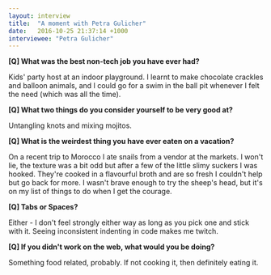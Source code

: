 ```yaml
---
layout: interview
title:  "A moment with Petra Gulicher"
date:   2016-10-25 21:37:14 +1000
interviewee: "Petra Gulicher"
---
```


__[Q] What was the best non-tech job you have ever had?__

Kids' party host at an indoor playground. I learnt to make chocolate crackles and balloon animals, and I could go for a swim in the ball pit whenever I felt the need (which was all the time).

__[Q] What two things do you consider yourself to be very good at?__

Untangling knots and mixing mojitos.

__[Q] What is the weirdest thing you have ever eaten on a vacation?__

On a recent trip to Morocco I ate snails from a vendor at the markets. I won't lie, the texture was a bit odd but after a few of the little slimy suckers I was hooked. They're cooked in a flavourful broth and are so fresh I couldn't help but go back for more. I wasn't brave enough to try the sheep's head, but it's on my list of things to do when I get the courage.

__[Q] Tabs or Spaces?__

Either - I don't feel strongly either way as long as you pick one and stick with it. Seeing inconsistent indenting in code makes me twitch.

__[Q] If you didn't work on the web, what would you be doing?__

Something food related, probably. If not cooking it, then definitely eating it.
